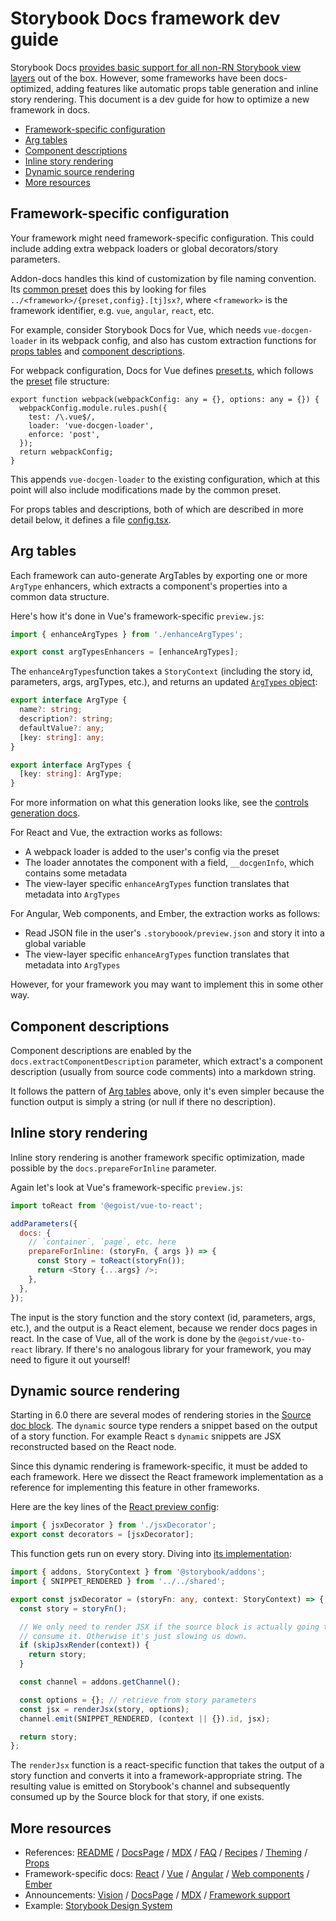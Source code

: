 <h1>Storybook Docs framework dev guide</h1>

Storybook Docs [provides basic support for all non-RN Storybook view layers](../README.md#framework-support) out of the box. However, some frameworks have been docs-optimized, adding features like automatic props table generation and inline story rendering. This document is a dev guide for how to optimize a new framework in docs.

- [Framework-specific configuration](#framework-specific-configuration)
- [Arg tables](#arg-tables)
- [Component descriptions](#component-descriptions)
- [Inline story rendering](#inline-story-rendering)
- [Dynamic source rendering](#dynamic-source-rendering)
- [More resources](#more-resources)

## Framework-specific configuration

Your framework might need framework-specific configuration. This could include adding extra webpack loaders or global decorators/story parameters.

Addon-docs handles this kind of customization by file naming convention. Its [common preset](https://github.com/storybookjs/storybook/blob/next/addons/docs/src/frameworks/common/preset.ts) does this by looking for files `../<framework>/{preset,config}.[tj]sx?`, where `<framework>` is the framework identifier, e.g. `vue`, `angular`, `react`, etc.

For example, consider Storybook Docs for Vue, which needs `vue-docgen-loader` in its webpack config, and also has custom extraction functions for [props tables](#props-tables) and [component descriptions](#component-descriptions).

For webpack configuration, Docs for Vue defines [preset.ts](https://github.com/storybookjs/storybook/blob/next/addons/docs/src/frameworks/vue/preset.ts), which follows the [preset](https://storybook.js.org/docs/vue/api/presets) file structure:

```
export function webpack(webpackConfig: any = {}, options: any = {}) {
  webpackConfig.module.rules.push({
    test: /\.vue$/,
    loader: 'vue-docgen-loader',
    enforce: 'post',
  });
  return webpackConfig;
}
```

This appends `vue-docgen-loader` to the existing configuration, which at this point will also include modifications made by the common preset.

For props tables and descriptions, both of which are described in more detail below, it defines a file [config.tsx](https://github.com/storybookjs/storybook/blob/next/addons/docs/src/frameworks/vue/config.tsx).

## Arg tables

Each framework can auto-generate ArgTables by exporting one or more `ArgType` enhancers, which extracts a component's properties into a common data structure.

Here's how it's done in Vue's framework-specific `preview.js`:

```js
import { enhanceArgTypes } from './enhanceArgTypes';

export const argTypesEnhancers = [enhanceArgTypes];
```

The `enhanceArgTypes`function takes a `StoryContext` (including the story id, parameters, args, argTypes, etc.), and returns an updated [`ArgTypes` object](https://github.com/storybookjs/storybook/blob/master/lib/addons/src/types.ts#L38-L47):

```ts
export interface ArgType {
  name?: string;
  description?: string;
  defaultValue?: any;
  [key: string]: any;
}

export interface ArgTypes {
  [key: string]: ArgType;
}
```

For more information on what this generation looks like, see the [controls generation docs](https://github.com/storybookjs/storybook/blob/next/addons/controls/README.md#my-controls-arent-being-auto-generated-what-should-i-do).

For React and Vue, the extraction works as follows:

- A webpack loader is added to the user's config via the preset
- The loader annotates the component with a field, `__docgenInfo`, which contains some metadata
- The view-layer specific `enhanceArgTypes` function translates that metadata into `ArgTypes`

For Angular, Web components, and Ember, the extraction works as follows:

- Read JSON file in the user's `.storyboook/preview.json` and story it into a global variable
- The view-layer specific `enhanceArgTypes` function translates that metadata into `ArgTypes`

However, for your framework you may want to implement this in some other way.

## Component descriptions

Component descriptions are enabled by the `docs.extractComponentDescription` parameter, which extract's a component description (usually from source code comments) into a markdown string.

It follows the pattern of [Arg tables](#arg-tables) above, only it's even simpler because the function output is simply a string (or null if there no description).

## Inline story rendering

Inline story rendering is another framework specific optimization, made possible by the `docs.prepareForInline` parameter.

Again let's look at Vue's framework-specific `preview.js`:

```js
import toReact from '@egoist/vue-to-react';

addParameters({
  docs: {
    // `container`, `page`, etc. here
    prepareForInline: (storyFn, { args }) => {
      const Story = toReact(storyFn());
      return <Story {...args} />;
    },
  },
});
```

The input is the story function and the story context (id, parameters, args, etc.), and the output is a React element, because we render docs pages in react. In the case of Vue, all of the work is done by the `@egoist/vue-to-react` library. If there's no analogous library for your framework, you may need to figure it out yourself!

## Dynamic source rendering

Starting in 6.0 there are several modes of rendering stories in the [Source doc block](https://storybook.js.org/docs/react/writing-docs/doc-blocks#source). The `dynamic` source type renders a snippet based on the output of a story function. For example React
s `dynamic` snippets are JSX reconstructed based on the React node.

Since this dynamic rendering is framework-specific, it must be added to each framework. Here we dissect the React framework implementation as a reference for implementing this feature in other frameworks.

Here are the key lines of the [React preview config](https://github.com/storybookjs/storybook/blob/next/addons/docs/src/frameworks/react/config.ts):

```ts
import { jsxDecorator } from './jsxDecorator';
export const decorators = [jsxDecorator];
```

This function gets run on every story. Diving into [its implementation](https://github.com/storybookjs/storybook/blob/next/addons/docs/src/frameworks/react/jsxDecorator.tsx):

```ts
import { addons, StoryContext } from '@storybook/addons';
import { SNIPPET_RENDERED } from '../../shared';

export const jsxDecorator = (storyFn: any, context: StoryContext) => {
  const story = storyFn();

  // We only need to render JSX if the source block is actually going to
  // consume it. Otherwise it's just slowing us down.
  if (skipJsxRender(context)) {
    return story;
  }

  const channel = addons.getChannel();

  const options = {}; // retrieve from story parameters
  const jsx = renderJsx(story, options);
  channel.emit(SNIPPET_RENDERED, (context || {}).id, jsx);

  return story;
};
```

The `renderJsx` function is a react-specific function that takes the output of a story function and converts it into a framework-appropriate string. The resulting value is emitted on Storybook's channel and subsequently consumed up by the Source block for that story, if one exists.

## More resources

- References: [README](../README.md) / [DocsPage](docspage.md) / [MDX](mdx.md) / [FAQ](faq.md) / [Recipes](recipes.md) / [Theming](theming.md) / [Props](props-tables.md)
- Framework-specific docs: [React](../react/README.md) / [Vue](../vue/README.md) / [Angular](../angular/README.md) / [Web components](../web-components/README.md) / [Ember](../ember/README.md)
- Announcements: [Vision](https://medium.com/storybookjs/storybook-docs-sneak-peak-5be78445094a) / [DocsPage](https://medium.com/storybookjs/storybook-docspage-e185bc3622bf) / [MDX](https://medium.com/storybookjs/rich-docs-with-storybook-mdx-61bc145ae7bc) / [Framework support](https://medium.com/storybookjs/storybook-docs-for-new-frameworks-b1f6090ee0ea)
- Example: [Storybook Design System](https://github.com/storybookjs/design-system)
